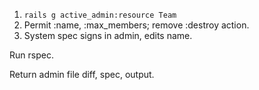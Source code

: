 1. `rails g active_admin:resource Team`
2. Permit :name, :max_members; remove :destroy action.
3. System spec signs in admin, edits name.

Run rspec.

Return admin file diff, spec, output.